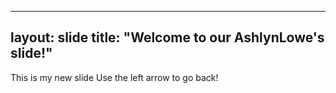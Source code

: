 ---
layout: slide
title: "Welcome to our AshlynLowe's slide!"
--
This is my new slide
Use the left arrow to go back!

